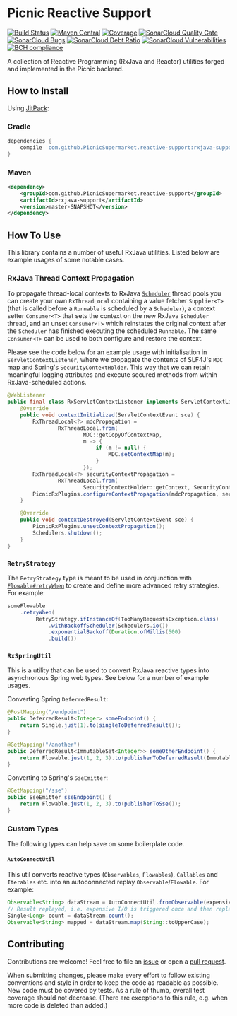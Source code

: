 # Picnic Reactive Support

[![Build Status][travisci-badge]][travisci-builds]
[![Maven Central][maven-central-badge]][maven-central-browse]
[![Coverage][coveralls-badge]][coveralls-stats]
[![SonarCloud Quality Gate][sonarcloud-badge-quality-gate]][sonarcloud-dashboard]
[![SonarCloud Bugs][sonarcloud-badge-bugs]][sonarcloud-measure-reliability]
[![SonarCloud Debt Ratio][sonarcloud-badge-debt-ratio]][sonarcloud-measure-maintainability]
[![SonarCloud Vulnerabilities][sonarcloud-badge-vulnerabilities]][sonarcloud-measure-security]
[![BCH compliance][bettercodehub-badge]][bettercodehub]

A collection of Reactive Programming (RxJava and Reactor) utilities forged and
implemented in the Picnic backend.

## How to Install

Using [JitPack][jitpack]:

### Gradle

```groovy
dependencies {
    compile 'com.github.PicnicSupermarket.reactive-support:rxjava-support:master-SNAPSHOT'
}
```

### Maven

```xml
<dependency>
    <groupId>com.github.PicnicSupermarket.reactive-support</groupId>
    <artifactId>rxjava-support</artifactId>
    <version>master-SNAPSHOT</version>
</dependency>
```

## How To Use

This library contains a number of useful RxJava utilities. Listed below are
example usages of some notable cases.

### RxJava Thread Context Propagation

To propagate thread-local contexts to RxJava [`Scheduler`][scheduler] thread
pools you can create your own `RxThreadLocal` containing a value fetcher
`Supplier<T>` (that is called before a `Runnable` is scheduled by a
`Scheduler`), a context setter `Consumer<T>` that sets the context on the new
RxJava `Scheduler` thread, and an unset `Consumer<T>` which reinstates the
original context after the `Scheduler` has finished executing the scheduled
`Runnable`. The same `Consumer<T>` can be used to both configure and restore
the context.

Please see the code below for an example usage with initialisation in
`ServletContextListener`, where we propagate the contents of SLF4J's `MDC` map
and Spring's `SecurityContextHolder`. This way that we can retain meaningful
logging attributes and execute secured methods from within RxJava-scheduled
actions.

```java
@WebListener
public final class RxServletContextListener implements ServletContextListener {
    @Override
    public void contextInitialized(ServletContextEvent sce) {
        RxThreadLocal<?> mdcPropagation =
                RxThreadLocal.from(
                        MDC::getCopyOfContextMap,
                        m -> {
                            if (m != null) {
                                MDC.setContextMap(m);
                            }
                        });
        RxThreadLocal<?> securityContextPropagation =
                RxThreadLocal.from(
                        SecurityContextHolder::getContext, SecurityContextHolder::setContext);
        PicnicRxPlugins.configureContextPropagation(mdcPropagation, securityContextPropagation);
    }

    @Override
    public void contextDestroyed(ServletContextEvent sce) {
        PicnicRxPlugins.unsetContextPropagation();
        Schedulers.shutdown();
    }
}
```

### `RetryStrategy`

The `RetryStrategy` type is meant to be used in conjunction with
[`Flowable#retryWhen`][flowable-retrywhen] to create and define more advanced
retry strategies. For example:


```java
someFlowable
    .retryWhen(
         RetryStrategy.ifInstanceOf(TooManyRequestsException.class)
             .withBackoffScheduler(Schedulers.io())
             .exponentialBackoff(Duration.ofMillis(500)
             .build())
```

### `RxSpringUtil`

This is a utility that can be used to convert RxJava reactive types into
asynchronous Spring web types. See below for a number of example usages.

Converting Spring `DeferredResult`:

```java
@PostMapping("/endpoint")
public DeferredResult<Integer> someEndpoint() {
    return Single.just(1).to(singleToDeferredResult());
}

@GetMapping("/another")
public DeferredResult<ImmutableSet<Integer>> someOtherEndpoint() {
    return Flowable.just(1, 2, 3).to(publisherToDeferredResult(ImmutableSet::copyOf));
}
```

Converting to Spring's `SseEmitter`:

```java
@GetMapping("/sse")
public SseEmitter sseEndpoint() {
    return Flowable.just(1, 2, 3).to(publisherToSse());
}
```

### Custom Types

The following types can help save on some boilerplate code.

#### `AutoConnectUtil`

This util converts reactive types (`Observables`, `Flowables`), `Callables` and
`Iterables` etc. into an autoconnected replay `Observable`/`Flowable`. For example:

```java
Observable<String> dataStream = AutoConnectUtil.fromObservable(expensiveIoObs);
// Result replayed, i.e. expensive I/O is triggered once and then replayed to all subscribers
Single<Long> count = dataStream.count();
Observable<String> mapped = dataStream.map(String::toUpperCase);
```

## Contributing

Contributions are welcome! Feel free to file an [issue][new-issue] or open a
[pull request][new-pr].

When submitting changes, please make every effort to follow existing
conventions and style in order to keep the code as readable as possible. New
code must be covered by tests. As a rule of thumb, overall test coverage should
not decrease. (There are exceptions to this rule, e.g. when more code is
deleted than added.)

[bettercodehub-badge]: https://bettercodehub.com/edge/badge/PicnicSupermarket/reactive-support?branch=master
[bettercodehub]: https://bettercodehub.com
[coveralls-badge]: https://coveralls.io/repos/github/PicnicSupermarket/reactive-support/badge.svg?branch=master
[coveralls-stats]: https://coveralls.io/github/PicnicSupermarket/reactive-support
[flowable-retrywhen]: http://reactivex.io/RxJava/2.x/javadoc/io/reactivex/Flowable.html#retryWhen-io.reactivex.functions.Function-
[jitpack]: https://jitpack.io
[maven-central-badge]: https://img.shields.io/maven-central/v/tech.picnic.reactive-support/reactive-support.svg
[maven-central-browse]: https://repo1.maven.org/maven2/tech/picnic/reactive-support
[new-issue]: https://github.com/PicnicSupermarket/reactive-support/issues/new
[new-pr]: https://github.com/PicnicSupermarket/reactive-support/compare
[scheduler]: http://reactivex.io/RxJava/2.x/javadoc/io/reactivex/Scheduler.html
[sonarcloud-badge-bugs]: https://sonarcloud.io/api/badges/measure?key=tech.picnic.reactive-support%3Areactive-support&metric=bugs
[sonarcloud-badge-debt-ratio]: https://sonarcloud.io/api/badges/measure?key=tech.picnic.reactive-support%3Areactive-support&metric=sqale_debt_ratio
[sonarcloud-badge-quality-gate]: https://sonarcloud.io/api/badges/gate?key=tech.picnic.reactive-support%3Areactive-support
[sonarcloud-badge-vulnerabilities]: https://sonarcloud.io/api/badges/measure?key=tech.picnic.reactive-support%3Areactive-support&metric=vulnerabilities
[sonarcloud-dashboard]: https://sonarcloud.io/dashboard?id=tech.picnic.reactive-support%3Areactive-support
[sonarcloud-measure-maintainability]: https://sonarcloud.io/component_measures?id=tech.picnic.reactive-support%3Areactive-support&metric=Coverage
[sonarcloud-measure-reliability]: https://sonarcloud.io/component_measures?id=tech.picnic.reactive-support%3Areactive-support&metric=Reliability
[sonarcloud-measure-security]: https://sonarcloud.io/component_measures?id=tech.picnic.reactive-support%3Areactive-support&metric=Security
[travisci-badge]: https://travis-ci.org/PicnicSupermarket/reactive-support.svg?branch=master
[travisci-builds]: https://travis-ci.org/PicnicSupermarket/reactive-support
